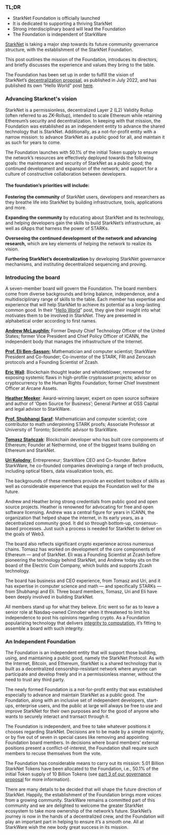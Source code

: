 ### TL;DR

* StarkNet Foundation is officially launched
* It is dedicated to supporting a thriving StarkNet
* Strong interdisciplinary board will lead the Foundation
* The Foundation is independent of StarkWare

[StarkNet](https://starknet.io/) is taking a major step towards its future community governance structure, with the establishment of the StarkNet Foundation.

This post outlines the mission of the Foundation, introduces its directors, and briefly discusses the experience and values they bring to the table.

The Foundation has been set up in order to fulfill the vision of StarkNet’s [decentralization proposal](https://medium.com/starkware/part-1-starknet-sovereignty-a-decentralization-proposal-bca3e98a01ef), as published in July 2022, and has published its own “Hello World” post [here](https://medium.com/@StarkNet_Foundation/7bd55d5dbc59).

### Advancing Starknet's vision

StarkNet is a permissionless, decentralized Layer 2 (L2) Validity Rollup (often referred to as ZK-Rollup), intended to scale Ethereum while retaining Ethereum’s security and decentralization. In keeping with that mission, the Foundation was established as an independent entity to advance the shared technology that is StarkNet. Additionally, as a not-for-profit entity with a narrow mission: to advance StarkNet as a public good for all, and maintain it as such for years to come.

The Foundation launches with 50.1% of the initial Token supply to ensure the network’s resources are effectively deployed towards the following goals: the maintenance and security of StarkNet as a public good; the continued development and expansion of the network; and support for a culture of constructive collaboration between developers.

#### **The foundation’s priorities will include:**

**Fostering the community** of StarkNet users, developers and researchers as they breathe life into StarkNet by building infrastructure, tools, applications and more.

**Expanding the community** by educating about StarkNet and its technology, and helping developers gain the skills to build StarkNet’s infrastructure, as well as dApps that harness the power of STARKs.

**Overseeing the continued development of the network and advancing research,** which are key elements of helping the network to realize its vision.

**Furthering StarkNet’s decentralization** by developing StarkNet governance mechanisms, and instituting decentralized sequencing and proving.

### **Introducing the board**

A seven-member board will govern the Foundation. The board members come from diverse backgrounds and bring balance, independence, and a multidisciplinary range of skills to the table. Each member has expertise and experience that will help StarkNet to achieve its potential as a long-lasting common good. In their “[Hello World](https://medium.com/@StarkNet_Foundation/7bd55d5dbc59)” post, they give their insight into what motivates them to be involved in StarkNet. They are presented in alphabetical order according to first names.

[**Andrew McLaughlin**:](https://andrew.mclaughl.in/about-me) Former Deputy Chief Technology Officer of the United States; former Vice President and Chief Policy Officer of ICANN, the independent body that manages the infrastructure of the Internet.

**[Prof. Eli Ben-Sasson:](https://starkware.co/media-kit/?founder=Eli#founders)** Mathematician and computer scientist; StarkWare President and Co-founder; Co-inventor of the STARK, FRI and Zerocash protocols and a Founding Scientist of Zcash.

**[Eric Wall](https://en.wikipedia.org/wiki/Eric_Wall_(researcher))**: Blockchain thought leader and whistleblower, renowned for exposing systemic flaws in high-profile cryptoasset projects; advisor on cryptocurrency to the Human Rights Foundation; former Chief Investment Officer at Arcane Assets.

**[Heather Meeker](https://www.techlawpartners.com/heather)**: Award-winning lawyer, expert on open source software and author of ‘Open Source for Business’; General Partner at OSS Capital and legal advisor to StarkWare.

**[Prof. Shubhangi Saraf](https://www.math.toronto.edu/ssaraf/)**: Mathematician and computer scientist; core contributor to math underpinning STARK proofs; Associate Professor at University of Toronto; Scientific advisor to StarkWare.

**[Tomasz Stańczak](https://www.linkedin.com/in/tomaszkajetanstanczak/?originalSubdomain=uk)**: Blockchain developer who has built core components of Ethereum; Founder at Nethermind, one of the biggest teams building on Ethereum and StarkNet.

[**Uri Kolodny**:](https://starkware.co/media-kit/?founder=Uri#founders) Entrepreneur; StarkWare CEO and Co-founder. Before StarkWare, he co-founded companies developing a range of tech products, including optical fibers, data visualization tools, etc.

The backgrounds of these members provide an excellent toolbox of skills as well as considerable experience that equips the Foundation well for the future.

Andrew and Heather bring strong credentials from public good and open source projects. Heather is renowned for advocating for free and open software licensing. Andrew was a central figure for years in ICANN, the organization that helped shape the internet, in its early years, as a decentralized community good. It did so through bottom-up, consensus-based processes. Just such a process is needed for StarkNet to deliver on the goals of Web3.

The board also reflects significant crypto experience across numerous chains. Tomasz has worked on development of the core components of Ethereum — and of StarkNet. Eli was a Founding Scientist at Zcash before pioneering the technology behind StarkNet, and Andrew today sits on the board of the Electric Coin Company, which builds and supports Zcash technology.

The board has business and CEO experience, from Tomasz and Uri, and it has expertise in computer science and math — and specifically STARKs — from Shubhangi and Eli. Three board members, Tomasz, Uri and Eli have been deeply involved in building StarkNet.

All members stand up for what they believe. Eric went so far as to leave a senior role at Nasdaq-owned Cinnober when it threatened to limit his independence to post his opinions regarding crypto. As a Foundation popularizing technology that delivers [integrity to computation,](https://medium.com/starkware/extreme-integrity-in-decentralized-world-9e66cdf24d8b) it’s fitting to assemble a board with such integrity.

### **An Independent Foundation**

The Foundation is an independent entity that will support those building, using, and maintaining a public good, namely the StarkNet Protocol. As with the Internet, Bitcoin, and Ethereum, StarkNet is a shared technology that is built as a decentralized censorship-resistant network where anyone can participate and develop freely and in a permissionless manner, without the need to trust any third party.

The newly formed Foundation is a not-for-profit entity that was established especially to advance and maintain StarkNet as a public good. The Foundation, along with an inclusive set of independent developers, start-ups, enterprise users, and the public at large will always be free to use and improve StarkNet for their own purposes and for the good of anyone who wants to securely interact and transact through it.

The Foundation is independent, and free to take whatever positions it chooses regarding StarkNet. Decisions are to be made by a simple majority, or by five out of seven in special cases like removing and appointing Foundation board members. In decisions where board members’ external positions present a conflict-of-interest, the Foundation shall require such members to recuse themselves from the vote.

The Foundation has considerable means to carry out its mission: 5.01 Billion StarkNet Tokens have been allocated to the Foundation, i.e., 50.1% of the initial Token supply of 10 Billion Tokens (see [part 3 of our governance proposal](https://medium.com/starkware/part-3-starknet-token-design-5cc17af066c6) for more information).

There are many details to be decided that will shape the future direction of StarkNet. Happily, the establishment of the Foundation brings more voices from a growing community. StarkWare remains a committed part of this community and we are delighted to welcome the greater StarkNet ecosystem to take more ownership of the network’s future. StarkNet’s journey is now in the hands of a decentralized crew, and the Foundation will play an important part in helping to ensure it’s a smooth one. All at StarkWare wish the new body great success in its mission.
